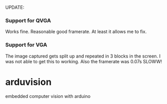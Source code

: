 UPDATE:

### Support for QVGA
Works fine. Reasonable good framerate. At least it allows me to fix.

### Support for VGA
The image captured gets split up and repeated in 3 blocks in the screen. I was not able to get this to working. Also the framerate was 0.07s SLOWW!


arduvision
==========

embedded computer vision with arduino
